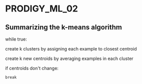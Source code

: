 # PRODIGY_ML_02

## Summarizing the k-means algorithm

while true:
  
  create k clusters by assigning each example to closest centroid
  
  create k new centroids by averaging examples in each cluster
  
  if centroids don't change:
  
    break

